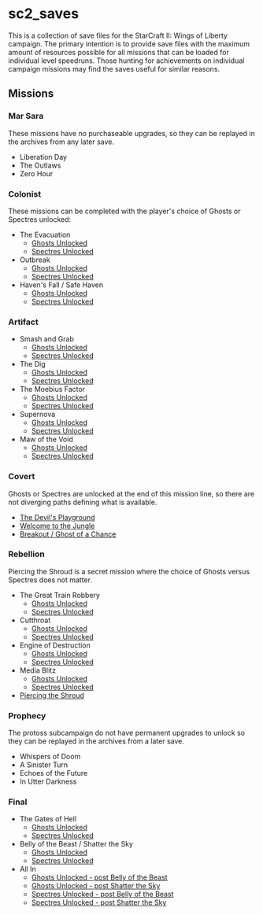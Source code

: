 # sc2_saves

This is a collection of save files for the StarCraft II: Wings of Liberty campaign. The primary intention is to provide save files with the maximum amount of resources possible
for all missions that can be loaded for individual level speedruns. Those hunting for achievements on individual campaign missions may find the saves useful for similar reasons.

## Missions

### Mar Sara
These missions have no purchaseable upgrades, so they can be replayed in the archives from any later save.
* Liberation Day
* The Outlaws
* Zero Hour

### Colonist
These missions can be completed with the player's choice of Ghosts or Spectres unlocked:
* The Evacuation
    * [Ghosts Unlocked](./the_evacuation_ghosts.SC2Save)
    * [Spectres Unlocked](./the_evacuation_spectres.SC2Save)
* Outbreak
    * [Ghosts Unlocked](./outbreak_ghosts.SC2Save)
    * [Spectres Unlocked](./outbreak_spectres.SC2Save)
* Haven's Fall / Safe Haven
    * [Ghosts Unlocked](./havens_fall_safe_haven_ghosts.SC2Save)
    * [Spectres Unlocked](./havens_fall_safe_haven_spectres.SC2Save)

### Artifact
* Smash and Grab
    * [Ghosts Unlocked](./smash_and_grab_ghosts.SC2Save)
    * [Spectres Unlocked](./smash_and_grab_spectres.SC2Save)
* The Dig
    * [Ghosts Unlocked](./the_dig_ghosts.SC2Save)
    * [Spectres Unlocked](./the_dig_spectres.SC2Save)
* The Moebius Factor
    * [Ghosts Unlocked](./the_moebius_factor_ghosts.SC2Save)
    * [Spectres Unlocked](./the_moebius_factor_spectres.SC2Save)
* Supernova
    * [Ghosts Unlocked](./supernova_ghosts.SC2Save)
    * [Spectres Unlocked](./supernova_spectres.SC2Save)
* Maw of the Void
    * [Ghosts Unlocked](./maw_of_the_void_ghosts.SC2Save)
    * [Spectres Unlocked](./maw_of_the_void_spectres.SC2Save)

### Covert
Ghosts or Spectres are unlocked at the end of this mission line, so there are not diverging paths defining what is available.
* [The Devil's Playground](./the_devils_playground.SC2Save)
* [Welcome to the Jungle](./welcome_to_the_jungle.SC2Save)
* [Breakout / Ghost of a Chance](./breakout_ghost_of_a_chance.SC2Save)

### Rebellion
Piercing the Shroud is a secret mission where the choice of Ghosts versus Spectres does not matter.
* The Great Train Robbery
    * [Ghosts Unlocked](./the_great_train_robbery_ghosts.SC2Save)
    * [Spectres Unlocked](./the_great_train_robbery_spectres.SC2Save)
* Cutthroat
    * [Ghosts Unlocked](./cutthroat_ghosts.SC2Save)
    * [Spectres Unlocked](./cutthroat_spectres.SC2Save)
* Engine of Destruction
    * [Ghosts Unlocked](./engine_of_destruction_ghosts.SC2Save)
    * [Spectres Unlocked](./engine_of_destruction_spectres.SC2Save)
* Media Blitz
    * [Ghosts Unlocked](./media_blitz_ghosts.SC2Save)
    * [Spectres Unlocked](./media_blitz_spectres.SC2Save)
* [Piercing the Shroud](./piercing_the_shroud.SC2Save)

### Prophecy
The protoss subcampaign do not have permanent upgrades to unlock so they can be replayed in the archives from a later save.
* Whispers of Doom
* A Sinister Turn
* Echoes of the Future
* In Utter Darkness

### Final
* The Gates of Hell
    * [Ghosts Unlocked](./the_gates_of_hell_ghosts.SC2Save)
    * [Spectres Unlocked](./the_gates_of_hell_spectres.SC2Save)
* Belly of the Beast / Shatter the Sky
    * [Ghosts Unlocked](./belly_of_the_beast_shatter_the_sky_ghosts.SC2Save)
    * [Spectres Unlocked](./belly_of_the_beast_shatter_the_sky_spectres.SC2Save)
* All In
    * [Ghosts Unlocked - post Belly of the Beast](./all_in_with_ghosts_post_belly_of_the_beast)
    * [Ghosts Unlocked - post Shatter the Sky](./all_in_with_ghosts_post_shatter_the_sky)
    * [Spectres Unlocked - post Belly of the Beast](./all_in_with_spectres_post_belly_of_the_beast)
    * [Spectres Unlocked - post Shatter the Sky](./all_in_with_spectres_post_shatter_the_sky)
